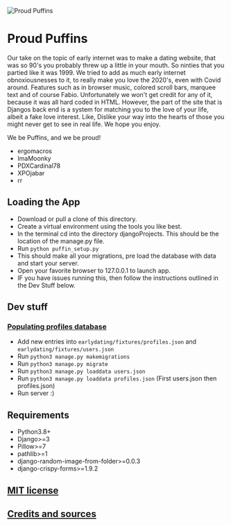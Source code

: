 ![Proud Puffins](djangoProject/static/images/Proud_Puffin_banner.png)
# Proud Puffins

Our take on the topic of early internet was to make a dating website, that was so 90's you probably threw up a little in your mouth. So ninties that you partied like it was 1999. We tried to add as much early internet obnoxiousnesses to it, to really make you love the 2020's, even with Covid around. Features such as in browser music, colored scroll bars, marquee text and of course Fabio. Unfortunately we won't get credit for any of it, because it was all hard coded in HTML. However, the part of the site that is Djangos back end is a system for matching you to the love of your life, albeit a fake love interest. Like, Dislike your way into the hearts of those you might never get to see in real life. We hope you enjoy.

We be Puffins, and we be proud!
* ergomacros
* ImaMoonky
* PDXCardinal78
* XPOjabar
* rr

## Loading the App
- Download or pull a clone of this directory.
- Create a virtual environment using the tools you like best.
- In the terminal cd into the directory djangoProjects. This should be the location of the manage.py file.
- Run ```python puffin_setup.py```
- This should make all your migrations, pre load the database with data and start your server.
- Open your favorite browser to 127.0.0.1 to launch app.
- IF you have issues running this, then follow the instructions outlined in the Dev Stuff below.

## Dev stuff

### [Populating profiles database](https://docs.djangoproject.com/en/3.0/howto/initial-data/)
- Add new entries into `earlydating/fixtures/profiles.json` and `earlydating/fixtures/users.json`
- Run ```python3 manage.py makemigrations```
- Run ```python3 manage.py migrate```
- Run ```python3 manage.py loaddata users.json```
- Run ```python3 manage.py loaddata profiles.json``` (First users.json then profiles.json)
- Run server :)

## Requirements
- Python3.8+
- Django>=3
- Pillow>=7
- pathlib>=1
- django-random-image-from-folder>=0.0.3
- django-crispy-forms>=1.9.2


## [MIT license](../LICENSE)

## [Credits and sources](Credits%20and%20sources.md)

